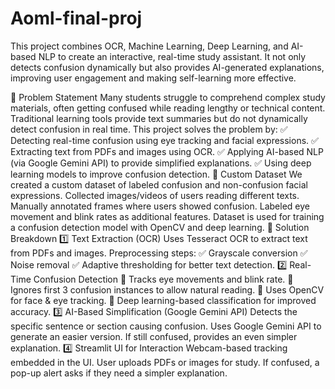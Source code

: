 # Aoml-final-proj
This project combines OCR, Machine Learning, Deep Learning, and AI-based NLP to create an interactive, real-time study assistant. It not only detects confusion dynamically but also provides AI-generated explanations, improving user engagement and making self-learning more effective.

📖 Problem Statement
Many students struggle to comprehend complex study materials, often getting confused while reading lengthy or technical content. Traditional learning tools provide text summaries but do not dynamically detect confusion in real time.
This project solves the problem by:
✅ Detecting real-time confusion using eye tracking and facial expressions.
✅ Extracting text from PDFs and images using OCR.
✅ Applying AI-based NLP (via Google Gemini API) to provide simplified explanations.
✅ Using deep learning models to improve confusion detection.
📂 Custom Dataset
We created a custom dataset of labeled confusion and non-confusion facial expressions.
Collected images/videos of users reading different texts.
Manually annotated frames where users showed confusion.
Labeled eye movement and blink rates as additional features.
Dataset is used for training a confusion detection model with OpenCV and deep learning.
🎯 Solution Breakdown
1️⃣ Text Extraction (OCR)
Uses Tesseract OCR to extract text from PDFs and images.
Preprocessing steps:
✅ Grayscale conversion
✅ Noise removal
✅ Adaptive thresholding for better text detection.
2️⃣ Real-Time Confusion Detection
🔹 Tracks eye movements and blink rate.
🔹 Ignores first 3 confusion instances to allow natural reading.
🔹 Uses OpenCV for face & eye tracking.
🔹 Deep learning-based classification for improved accuracy.
3️⃣ AI-Based Simplification (Google Gemini API)
Detects the specific sentence or section causing confusion.
Uses Google Gemini API to generate an easier version.
If still confused, provides an even simpler explanation.
4️⃣ Streamlit UI for Interaction
Webcam-based tracking embedded in the UI.
User uploads PDFs or images for study.
If confused, a pop-up alert asks if they need a simpler explanation.
